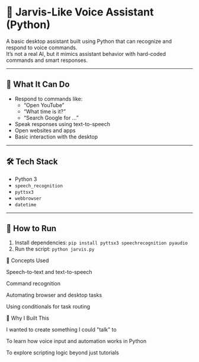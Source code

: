 
# 🤖 Jarvis-Like Voice Assistant (Python)

A basic desktop assistant built using Python that can recognize and respond to voice commands.  
It’s not a real AI, but it mimics assistant behavior with hard-coded commands and smart responses.

---

## 🎤 What It Can Do

- Respond to commands like:
  - “Open YouTube”
  - “What time is it?”
  - “Search Google for ...”
- Speak responses using text-to-speech
- Open websites and apps
- Basic interaction with the desktop

---

## 🛠 Tech Stack

- Python 3
- `speech_recognition`
- `pyttsx3`
- `webbrowser`
- `datetime`

---

## 🚀 How to Run

1. Install dependencies:
   ```pip install pyttsx3 speechrecognition pyaudio```
2. Run the script:
   ```python jarvis.py```

🧠 Concepts Used

Speech-to-text and text-to-speech

Command recognition

Automating browser and desktop tasks

Using conditionals for task routing

🙌 Why I Built This

I wanted to create something I could "talk" to

To learn how voice input and automation works in Python

To explore scripting logic beyond just tutorials
  
